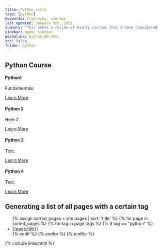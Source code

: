 ```yaml
---
title: Python_intro
tags: [python]
keywords: trainning, courses
last_updated: January 3th, 2021
summary: "This shows a review of mainly courses that I have considered"
sidebar: mydoc_sidebar
permalink: python_00.html
toc: false
folder: python
---
```


<div class="row">
         <div class="col-lg-12">
             <h2 class="page-header">Python Course</h2>
         </div>
         <div class="col-md-3 col-sm-6">
             <div class="panel panel-default text-center">
                 <div class="panel-heading"></div>
                 <div class="panel-body">
                     <h4>Python1</h4>
                     <p>Fundamentals.</p>
                     <a href="https://www.coursera.org/" class="btn btn-primary">Learn More</a>
                 </div>
             </div>
         </div>
         <div class="col-md-3 col-sm-6">
             <div class="panel panel-default text-center">
                 <div class="panel-heading"></div>
                 <div class="panel-body">
                     <h4>Python 2</h4>
                     <p>Here 2.</p>
                     <a href="tag_navigation.html" class="btn btn-primary">Learn More</a>
                 </div>
             </div>
         </div>
         <div class="col-md-3 col-sm-6">
             <div class="panel panel-default text-center">
                 <div class="panel-heading"></div>
                 <div class="panel-body">
                     <h4>Python 3</h4>
                     <p>Text.</p>
                     <a href="tag_single_sourcing.html" class="btn btn-primary">Learn More</a>
                 </div>
             </div>
         </div>
         <div class="col-md-3 col-sm-6">
             <div class="panel panel-default text-center">
                 <div class="panel-heading"></div>
                 <div class="panel-body">
                     <h4>Python 4</h4>
                     <p>Text.</p>
                     <a href="tag_formatting.html" class="btn btn-primary">Learn More</a>
                 </div>
             </div>
         </div>
</div>


## Generating a list of all pages with a certain tag

<ul>
{% assign sorted_pages = site.pages | sort: 'title' %}
{% for page in sorted_pages %}
{% for tag in page.tags %}
{% if tag == "python" %}
<li><a href="{{ page.url | remove: "/"}}">{{page.title}}</a></li>
{% endif %}
{% endfor %}
{% endfor %}
</ul>

{% include links.html %}
